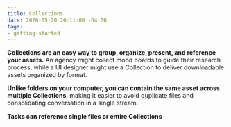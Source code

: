 ```yaml
---
title: Collections
date: 2020-05-20 20:11:00 -04:00
tags:
- getting-started
---
```


**Collections are an easy way to group, organize, present, and reference your assets.** An agency might collect mood boards to guide their research process,  while a UI designer might use a Collection to deliver downloadable assets organized by format.

**Unlike folders on your computer, you can contain the same asset across multiple Collections**, making it easier to avoid duplicate files and consolidating conversation in a single stream.

**Tasks can reference single files or entire Collections**